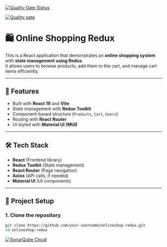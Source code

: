  [![Quality Gate Status](https://sonarcloud.io/api/project_badges/measure?project=SuganyaPrabagarane_onlineshop-redux&metric=alert_status)](https://sonarcloud.io/summary/new_code?id=SuganyaPrabagarane_onlineshop-redux)

 [![Quality gate](https://sonarcloud.io/api/project_badges/quality_gate?project=SuganyaPrabagarane_onlineshop-redux)](https://sonarcloud.io/summary/new_code?id=SuganyaPrabagarane_onlineshop-redux) 

# 🛍️ Online Shopping Redux

This is a React application that demonstrates an **online shopping system** with **state management using Redux**.  
It allows users to browse products, add them to the cart, and manage cart items efficiently.

---

## 🚀 Features
- Built with **React 19** and **Vite**
- State management with **Redux Toolkit**
- Component-based structure (`Products`, `Cart`, `Users`)
- Routing with **React Router**
- UI styled with **Material UI (MUI)**

---

## 🛠️ Tech Stack
- **React** (Frontend library)
- **Redux Toolkit** (State management)
- **React Router** (Page navigation)
- **Axios** (API calls, if needed)
- **Material UI** (UI components)

---

## 📂 Project Setup

### 1. Clone the repository
```bash
git clone https://github.com/your-username/onlineshop-redux.git
cd onlineshop-redux
```

[![SonarQube Cloud](https://sonarcloud.io/images/project_badges/sonarcloud-light.svg)](https://sonarcloud.io/summary/new_code?id=SuganyaPrabagarane_onlineshop-redux)

